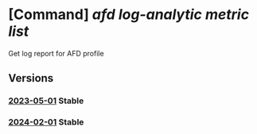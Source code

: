 # [Command] _afd log-analytic metric list_

Get log report for AFD profile

## Versions

### [2023-05-01](/Resources/mgmt-plane/L3N1YnNjcmlwdGlvbnMve30vcmVzb3VyY2Vncm91cHMve30vcHJvdmlkZXJzL21pY3Jvc29mdC5jZG4vcHJvZmlsZXMve30vZ2V0bG9nYW5hbHl0aWNzbWV0cmljcw==/2023-05-01.xml) **Stable**

<!-- mgmt-plane /subscriptions/{}/resourcegroups/{}/providers/microsoft.cdn/profiles/{}/getloganalyticsmetrics 2023-05-01 -->

### [2024-02-01](/Resources/mgmt-plane/L3N1YnNjcmlwdGlvbnMve30vcmVzb3VyY2Vncm91cHMve30vcHJvdmlkZXJzL21pY3Jvc29mdC5jZG4vcHJvZmlsZXMve30vZ2V0bG9nYW5hbHl0aWNzbWV0cmljcw==/2024-02-01.xml) **Stable**

<!-- mgmt-plane /subscriptions/{}/resourcegroups/{}/providers/microsoft.cdn/profiles/{}/getloganalyticsmetrics 2024-02-01 -->
